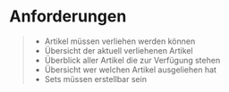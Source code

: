 Anforderungen
=============
> - Artikel müssen verliehen werden können
> - Übersicht der aktuell verliehenen Artikel
> - Überblick aller Artikel die zur Verfügung stehen
> - Übersicht wer welchen Artikel ausgeliehen hat
> - Sets müssen erstellbar sein
